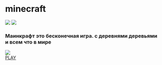<html>
    <head>
        <header>
        <title>minecraft</title>
        </header>
        <link rel="stylesheet" type="text/css" href="mysite.css">
  <link rel="stylesheet" type="text/css" href="http://www.mysite.ru/main.css">
    </head>
    <body>
            <h1 class="z">minecraft</h1>
            <img class="zz" src="https://static.tildacdn.com/tild3235-3065-4665-b764-656535623732/VSwHQjcAttxsLE47RuS4.png">
            <img src="https://static.tildacdn.com/tild3864-3539-4539-b535-643564613462/noroot.jpg">
            <h3>Маинкрафт это бесконечная игра.
с деревнями деревьями и всем что в мире</h3>
            <img src="https://static.tildacdn.com/tild3561-3136-4134-a563-643566356638/_.jpg">
            <footer>
                <a class="q" href="https://yandex.ru/games/app/194752#app-id=194752&catalog-session-uid=catalog-6bed8c74-2366-5eef-aafe-e59b696ce98b-1663504769074-7dd4&rtx-reqid=693291080496639372&pos=%7B%22listType%22%3A%22suggested%22%2C%22tabCategory%22%3A%22tag%22%7D"> PLAY </a>
            </footer>
    </body>
</html>
